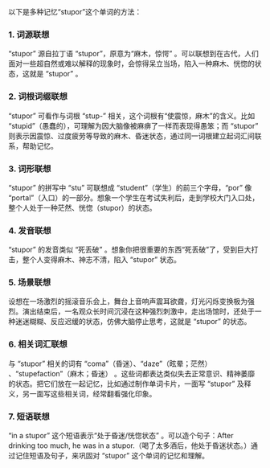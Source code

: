 以下是多种记忆“stupor”这个单词的方法：
### 1. 词源联想
“stupor” 源自拉丁语 “stupor”，原意为“麻木，惊愕” 。可以联想到在古代，人们面对一些超自然或难以解释的现象时，会惊得呆立当场，陷入一种麻木、恍惚的状态，这就是 “stupor” 。 
### 2. 词根词缀联想
 “stupor” 可看作与词根 “stup-” 相关，这个词根有“使震惊，麻木”的含义。比如 “stupid”（愚蠢的），可理解为因大脑像被麻痹了一样而表现得愚笨；而 “stupor” 则表示因震惊、过度疲劳等导致的麻木、昏迷状态，通过同一词根建立起词汇间联系，帮助记忆。 
### 3. 词形联想
“stupor” 的拼写中 “stu” 可联想成 “student”（学生）的前三个字母，“por” 像 “portal”（入口）的一部分。想象一个学生在考试失利后，走到学校大门入口处，整个人处于一种茫然、恍惚（stupor）的状态。 
### 4. 发音联想
“stupor” 的发音类似 “死丢破” 。想象你把很重要的东西“死丢破”了，受到巨大打击，整个人变得麻木、神志不清，陷入 “stupor” 状态。 
### 5. 场景联想
设想在一场激烈的摇滚音乐会上，舞台上音响声震耳欲聋，灯光闪烁变换极为强烈。演出结束后，一名观众长时间沉浸在这种强烈刺激中，走出场馆时，还处于一种迷迷糊糊、反应迟缓的状态，仿佛大脑停止思考，这就是 “stupor” 的状态。 
### 6. 相关词汇联想
与 “stupor” 相关的词有 “coma”（昏迷）、“daze”（眩晕；茫然） 、“stupefaction”（麻木；昏迷） 。这些词都表达类似失去正常意识、精神萎靡的状态。把它们放在一起记忆，比如通过制作单词卡片，一面写 “stupor” 及释义，另一面写这些相关词，经常翻看强化印象。 
### 7. 短语联想
“in a stupor” 这个短语表示“处于昏迷/恍惚状态” 。可以造个句子：After drinking too much, he was in a stupor.（喝了太多酒后，他处于昏迷状态。）通过记住短语及句子，来巩固对 “stupor” 这个单词的记忆和理解。 